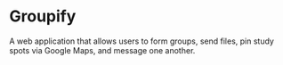 # Groupify
A web application that allows users to form groups, send files, pin study spots via Google Maps, and message one another.
